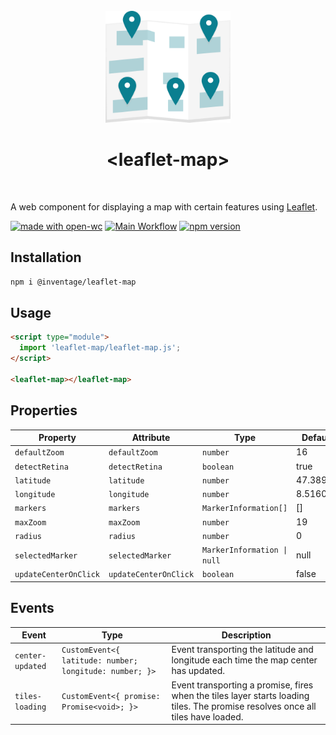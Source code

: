 <div align="center">
  <br>
  <img src="media/undraw_Map_light_3hjy.svg" width="200" alt="undraw.co map illustration">
  <br>
  <h1>&#x3C;leaflet-map&#x3E;</h1>
  <br>
</div>

A web component for displaying a map with certain features using [Leaflet].

[![made with open-wc](https://img.shields.io/badge/made%20with-open--wc-%23217ff9?style=flat-square)](https://open-wc.org)
[![Main Workflow](https://img.shields.io/github/workflow/status/inventage/leaflet-map/Main%20Workflow?style=flat-square)](https://github.com/inventage/leaflet-map/actions?query=workflow%3A"Main+Workflow")
[![npm version](https://img.shields.io/npm/v/@inventage/leaflet-map?style=flat-square)](https://www.npmjs.com/package/@inventage/leaflet-map)

## Installation

```bash
npm i @inventage/leaflet-map
```

## Usage

```html
<script type="module">
  import 'leaflet-map/leaflet-map.js';
</script>

<leaflet-map></leaflet-map>
```

## Properties

| Property              | Attribute             | Type                        | Default  |
| --------------------- | --------------------- | --------------------------- | -------- |
| `defaultZoom`         | `defaultZoom`         | `number`                    | 16       |
| `detectRetina`        | `detectRetina`        | `boolean`                   | true     |
| `latitude`            | `latitude`            | `number`                    | 47.38991 |
| `longitude`           | `longitude`           | `number`                    | 8.51604  |
| `markers`             | `markers`             | `MarkerInformation[]`       | []       |
| `maxZoom`             | `maxZoom`             | `number`                    | 19       |
| `radius`              | `radius`              | `number`                    | 0        |
| `selectedMarker`      | `selectedMarker`      | `MarkerInformation \| null` | null     |
| `updateCenterOnClick` | `updateCenterOnClick` | `boolean`                   | false    |

## Events

| Event            | Type                                                    | Description                                                                                                                     |
| ---------------- | ------------------------------------------------------- | ------------------------------------------------------------------------------------------------------------------------------- |
| `center-updated` | `CustomEvent<{ latitude: number; longitude: number; }>` | Event transporting the latitude and longitude each time the map center has updated.                                             |
| `tiles-loading`  | `CustomEvent<{ promise: Promise<void>; }>`              | Event transporting a promise, fires when the tiles layer starts loading tiles. The promise resolves once all tiles have loaded. |

[leaflet]: https://leafletjs.com/
